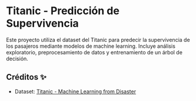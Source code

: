 # Titanic - Predicción de Supervivencia
Este proyecto utiliza el dataset del Titanic para predecir la supervivencia de los pasajeros mediante modelos de machine learning. Incluye análisis exploratorio, preprocesamiento de datos y entrenamiento de un árbol de decisión.

## Créditos ✨
- Dataset: [Titanic - Machine Learning from Disaster](https://www.kaggle.com/c/titanic)
